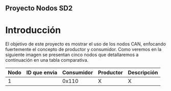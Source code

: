 ## Proyecto Nodos SD2

# Introducción
El objetivo de este proyecto es mostrar el uso de los nodos CAN, enfocando fuertemente el concepto de productor y consumidor. Como veremos en la siguiente imagen se presentan cinco nodos que detallaremos a continuación en una tabla comparativa.

| Nodo | ID que envia | Consumidor | Productor | Descripción |
|------|----|------------|-----------|-------------|
| 1 |  | 0x110        |     X      |    X      | ASDF    |  
